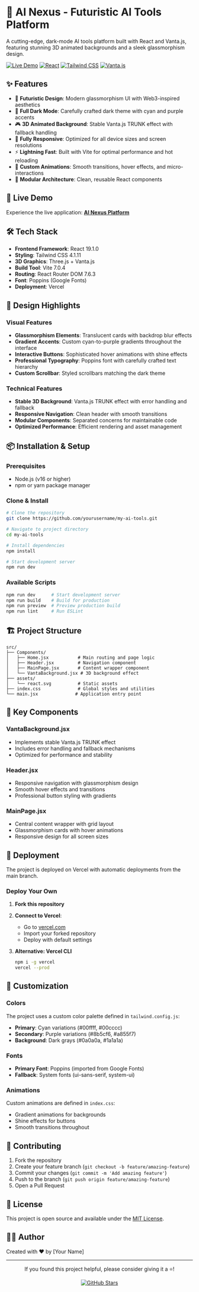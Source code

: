 # 🌌 AI Nexus - Futuristic AI Tools Platform

A cutting-edge, dark-mode AI tools platform built with React and Vanta.js, featuring stunning 3D animated backgrounds and a sleek glassmorphism design.

[![Live Demo](https://img.shields.io/badge/Live-Demo-00ff88?style=for-the-badge&logo=vercel)](https://your-deployment-link.vercel.app)
[![React](https://img.shields.io/badge/React-19.1.0-61dafb?style=for-the-badge&logo=react)](https://reactjs.org/)
[![Tailwind CSS](https://img.shields.io/badge/Tailwind-4.1.11-38bdf8?style=for-the-badge&logo=tailwindcss)](https://tailwindcss.com/)
[![Vanta.js](https://img.shields.io/badge/Vanta.js-0.5.24-ff6b6b?style=for-the-badge)](https://www.vantajs.com/)

## ✨ Features

- 🌟 **Futuristic Design**: Modern glassmorphism UI with Web3-inspired aesthetics
- 🌙 **Full Dark Mode**: Carefully crafted dark theme with cyan and purple accents
- 🎮 **3D Animated Background**: Stable Vanta.js TRUNK effect with fallback handling
- 📱 **Fully Responsive**: Optimized for all device sizes and screen resolutions
- ⚡ **Lightning Fast**: Built with Vite for optimal performance and hot reloading
- 🎨 **Custom Animations**: Smooth transitions, hover effects, and micro-interactions
- 🔧 **Modular Architecture**: Clean, reusable React components

## 🚀 Live Demo

Experience the live application: **[AI Nexus Platform](https://your-deployment-link.vercel.app)**

## 🛠️ Tech Stack

- **Frontend Framework**: React 19.1.0
- **Styling**: Tailwind CSS 4.1.11
- **3D Graphics**: Three.js + Vanta.js
- **Build Tool**: Vite 7.0.4
- **Routing**: React Router DOM 7.6.3
- **Font**: Poppins (Google Fonts)
- **Deployment**: Vercel

## 🎨 Design Highlights

### Visual Features

- **Glassmorphism Elements**: Translucent cards with backdrop blur effects
- **Gradient Accents**: Custom cyan-to-purple gradients throughout the interface
- **Interactive Buttons**: Sophisticated hover animations with shine effects
- **Professional Typography**: Poppins font with carefully crafted text hierarchy
- **Custom Scrollbar**: Styled scrollbars matching the dark theme

### Technical Features

- **Stable 3D Background**: Vanta.js TRUNK effect with error handling and fallback
- **Responsive Navigation**: Clean header with smooth transitions
- **Modular Components**: Separated concerns for maintainable code
- **Optimized Performance**: Efficient rendering and asset management

## 📦 Installation & Setup

### Prerequisites

- Node.js (v16 or higher)
- npm or yarn package manager

### Clone & Install

```bash
# Clone the repository
git clone https://github.com/yourusername/my-ai-tools.git

# Navigate to project directory
cd my-ai-tools

# Install dependencies
npm install

# Start development server
npm run dev
```

### Available Scripts

```bash
npm run dev      # Start development server
npm run build    # Build for production
npm run preview  # Preview production build
npm run lint     # Run ESLint
```

## 🏗️ Project Structure

```
src/
├── Components/
│   ├── Home.jsx           # Main routing and page logic
│   ├── Header.jsx         # Navigation component
│   ├── MainPage.jsx       # Content wrapper component
│   └── VantaBackground.jsx # 3D background effect
├── assets/
│   └── react.svg          # Static assets
├── index.css              # Global styles and utilities
└── main.jsx              # Application entry point
```

## 🎯 Key Components

### VantaBackground.jsx

- Implements stable Vanta.js TRUNK effect
- Includes error handling and fallback mechanisms
- Optimized for performance and stability

### Header.jsx

- Responsive navigation with glassmorphism design
- Smooth hover effects and transitions
- Professional button styling with gradients

### MainPage.jsx

- Central content wrapper with grid layout
- Glassmorphism cards with hover animations
- Responsive design for all screen sizes

## 🚀 Deployment

The project is deployed on Vercel with automatic deployments from the main branch.

### Deploy Your Own

1. **Fork this repository**
2. **Connect to Vercel**:

   - Go to [vercel.com](https://vercel.com)
   - Import your forked repository
   - Deploy with default settings

3. **Alternative: Vercel CLI**
   ```bash
   npm i -g vercel
   vercel --prod
   ```

## 🎨 Customization

### Colors

The project uses a custom color palette defined in `tailwind.config.js`:

- **Primary**: Cyan variations (#00ffff, #00cccc)
- **Secondary**: Purple variations (#8b5cf6, #a855f7)
- **Background**: Dark grays (#0a0a0a, #1a1a1a)

### Fonts

- **Primary Font**: Poppins (imported from Google Fonts)
- **Fallback**: System fonts (ui-sans-serif, system-ui)

### Animations

Custom animations are defined in `index.css`:

- Gradient animations for backgrounds
- Shine effects for buttons
- Smooth transitions throughout

## 🤝 Contributing

1. Fork the repository
2. Create your feature branch (`git checkout -b feature/amazing-feature`)
3. Commit your changes (`git commit -m 'Add amazing feature'`)
4. Push to the branch (`git push origin feature/amazing-feature`)
5. Open a Pull Request

## 📄 License

This project is open source and available under the [MIT License](LICENSE).

## 👨‍💻 Author

Created with ❤️ by [Your Name]

---

<div align="center">
  <p>If you found this project helpful, please consider giving it a ⭐!</p>
  
  [![GitHub Stars](https://img.shields.io/github/stars/yourusername/my-ai-tools?style=social)](https://github.com/yourusername/my-ai-tools)
</div>
